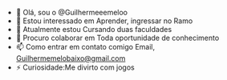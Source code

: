 - 👋 Olá, sou o @Guilhermeeemeloo
- 👀 Estou interessado em Aprender, ingressar no Ramo
- 🌱 Atualmente estou Cursando duas faculdades
- 💞️ Procuro colaborar em Toda oportunidade de conhecimento 
- 📫 Como entrar em contato comigo Email, Guilhermemelobaixo@gmail.com
- ⚡ Curiosidade:Me divirto com jogos

<!---
Guilhermeeemeloo/Guilhermeeemeloo is a ✨ special ✨ repository because its `README.md` (this file) appears on your GitHub profile.
You can click the Preview link to take a look at your changes.
--->
